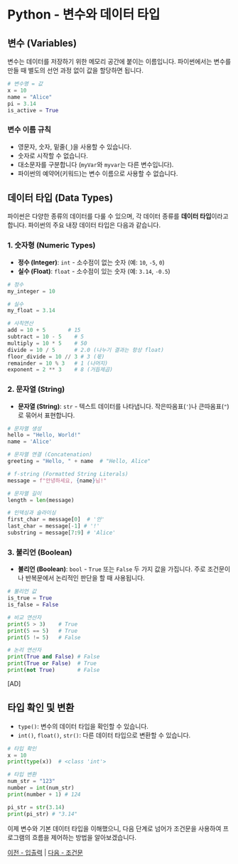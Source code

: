 # Python - 변수와 데이터 타입

## 변수 (Variables)

변수는 데이터를 저장하기 위한 메모리 공간에 붙이는 이름입니다. 파이썬에서는 변수를 만들 때 별도의 선언 과정 없이 값을 할당하면 됩니다.

```python
# 변수명 = 값
x = 10
name = "Alice"
pi = 3.14
is_active = True
```

### 변수 이름 규칙

*   영문자, 숫자, 밑줄(`_`)을 사용할 수 있습니다.
*   숫자로 시작할 수 없습니다.
*   대소문자를 구분합니다 (`myVar`와 `myvar`는 다른 변수입니다).
*   파이썬의 예약어(키워드)는 변수 이름으로 사용할 수 없습니다.

## 데이터 타입 (Data Types)

파이썬은 다양한 종류의 데이터를 다룰 수 있으며, 각 데이터 종류를 **데이터 타입**이라고 합니다. 파이썬의 주요 내장 데이터 타입은 다음과 같습니다.

### 1. 숫자형 (Numeric Types)

*   **정수 (Integer)**: `int` - 소수점이 없는 숫자 (예: `10`, `-5`, `0`)
*   **실수 (Float)**: `float` - 소수점이 있는 숫자 (예: `3.14`, `-0.5`)

```python
# 정수
my_integer = 10

# 실수
my_float = 3.14

# 사칙연산
add = 10 + 5       # 15
subtract = 10 - 5    # 5
multiply = 10 * 5    # 50
divide = 10 / 5      # 2.0 (나누기 결과는 항상 float)
floor_divide = 10 // 3 # 3 (몫)
remainder = 10 % 3   # 1 (나머지)
exponent = 2 ** 3    # 8 (거듭제곱)
```

### 2. 문자열 (String)

*   **문자열 (String)**: `str` - 텍스트 데이터를 나타냅니다. 작은따옴표(`'`)나 큰따옴표(`"`)로 묶어서 표현합니다.

```python
# 문자열 생성
hello = "Hello, World!"
name = 'Alice'

# 문자열 연결 (Concatenation)
greeting = "Hello, " + name  # "Hello, Alice"

# f-string (Formatted String Literals)
message = f"안녕하세요, {name}님!"

# 문자열 길이
length = len(message)

# 인덱싱과 슬라이싱
first_char = message[0]  # '안'
last_char = message[-1] # '!'
substring = message[7:9] # 'Alice'
```

### 3. 불리언 (Boolean)

*   **불리언 (Boolean)**: `bool` - `True` 또는 `False` 두 가지 값을 가집니다. 주로 조건문이나 반복문에서 논리적인 판단을 할 때 사용됩니다.

```python
# 불리언 값
is_true = True
is_false = False

# 비교 연산자
print(5 > 3)    # True
print(5 == 5)   # True
print(5 != 5)   # False

# 논리 연산자
print(True and False) # False
print(True or False)  # True
print(not True)       # False
```

[AD]

## 타입 확인 및 변환

*   `type()`: 변수의 데이터 타입을 확인할 수 있습니다.
*   `int()`, `float()`, `str()`: 다른 데이터 타입으로 변환할 수 있습니다.

```python
# 타입 확인
x = 10
print(type(x))  # <class 'int'>

# 타입 변환
num_str = "123"
number = int(num_str)
print(number + 1) # 124

pi_str = str(3.14)
print(pi_str) # "3.14"
```

이제 변수와 기본 데이터 타입을 이해했으니, 다음 단계로 넘어가 조건문을 사용하여 프로그램의 흐름을 제어하는 방법을 알아보겠습니다.

[이전 - 입출력](./io) | [다음 - 조건문](./if)
